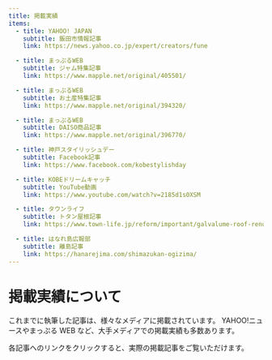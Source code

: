 ```yaml
---
title: 掲載実績
items:
  - title: YAHOO! JAPAN
    subtitle: 飯田市情報記事
    link: https://news.yahoo.co.jp/expert/creators/fune

  - title: まっぷるWEB
    subtitle: ジャム特集記事
    link: https://www.mapple.net/original/405501/

  - title: まっぷるWEB
    subtitle: お土産特集記事
    link: https://www.mapple.net/original/394320/

  - title: まっぷるWEB
    subtitle: DAISO商品記事
    link: https://www.mapple.net/original/396770/

  - title: 神戸スタイリッシュデー
    subtitle: Facebook記事
    link: https://www.facebook.com/kobestylishday

  - title: KOBEドリームキャッチ
    subtitle: YouTube動画
    link: https://www.youtube.com/watch?v=2185d1s0XSM

  - title: タウンライフ
    subtitle: トタン屋根記事
    link: https://www.town-life.jp/reform/important/galvalume-roof-renovation/

  - title: はなれ島広報部
    subtitle: 離島記事
    link: https://hanarejima.com/shimazukan-ogizima/
---
```


# 掲載実績について

これまでに執筆した記事は、様々なメディアに掲載されています。
YAHOO!ニュースやまっぷる WEB など、大手メディアでの掲載実績も多数あります。

各記事へのリンクをクリックすると、実際の掲載記事をご覧いただけます。
